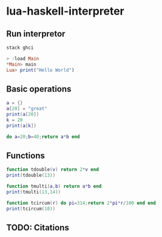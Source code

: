 # lua-haskell-interpreter

## Run interpretor

```bash
stack ghci
```

```haskell
> :load Main
*Main> main
Lua> print("Hello World")
```

## Basic operations

```lua
a = {}
a[20] = "great"
print(a[20])
k = 20
print(a[k])

do a=20;b=40;return a*b end
```

## Functions

```lua
function tdouble(v) return 2*v end
print(tdouble(13))

function tmulti(a,b) return a*b end
print(tmulti(13,14))

function tcircum(r) do pi=314;return 2*pi*r/100 end end
print(tcircum(10))
```

## TODO: Citations
